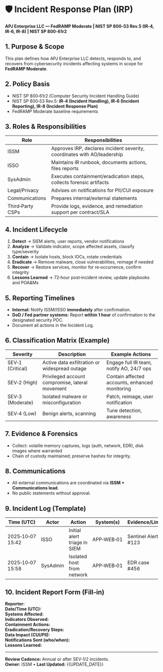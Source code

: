 # 🛡️ Incident Response Plan (IRP)
**APJ Enterprise LLC — FedRAMP Moderate | NIST SP 800‑53 Rev.5 (IR‑4, IR‑6, IR‑8) | NIST SP 800‑61r2**

## 1. Purpose & Scope
This plan defines how APJ Enterprise LLC detects, responds to, and recovers from cybersecurity incidents affecting systems in scope for **FedRAMP Moderate**.

## 2. Policy Basis
- NIST SP 800‑61r2 (Computer Security Incident Handling Guide)
- NIST SP 800‑53 Rev.5: **IR‑4 (Incident Handling), IR‑6 (Incident Reporting), IR‑8 (Incident Response Plan)**
- FedRAMP Moderate baseline requirements

## 3. Roles & Responsibilities
| Role | Responsibilities |
|---|---|
| ISSM | Approves IRP, declares incident severity, coordinates with AO/leadership |
| ISSO | Maintains IR runbook, documents actions, files reports |
| SysAdmin | Executes containment/eradication steps, collects forensic artifacts |
| Legal/Privacy | Advises on notifications for PII/CUI exposure |
| Communications | Prepares internal/external statements |
| Third‑Party CSPs | Provide logs, evidence, and remediation support per contract/SLA |

## 4. Incident Lifecycle
1. **Detect** → SIEM alerts, user reports, vendor notifications  
2. **Analyze** → Validate indicator, scope affected assets, classify type/severity  
3. **Contain** → Isolate hosts, block IOCs, rotate credentials  
4. **Eradicate** → Remove malware, close vulnerabilities, reimage if needed  
5. **Recover** → Restore services, monitor for re‑occurrence, confirm integrity  
6. **Lessons Learned** → 72‑hour post‑incident review, update playbooks and POA&Ms

## 5. Reporting Timelines
- **Internal:** Notify ISSM/ISSO **immediately** after confirmation.  
- **DoD / Fed partner systems:** Report **within 1 hour** of confirmation to the designated security POC.  
- Document all actions in the Incident Log.

## 6. Classification Matrix (Example)
| Severity | Description | Example Actions |
|---|---|---|
| SEV‑1 (Critical) | Active data exfiltration or widespread outage | Engage full IR team, notify AO, 24/7 ops |
| SEV‑2 (High) | Privileged account compromise, lateral movement | Contain affected accounts, enhanced monitoring |
| SEV‑3 (Moderate) | Isolated malware or misconfiguration | Patch, reimage, user notification |
| SEV‑4 (Low) | Benign alerts, scanning | Tune detection, awareness |

## 7. Evidence & Forensics
- Collect: volatile memory captures, logs (auth, network, EDR), disk images where warranted  
- Chain of custody maintained; preserve hashes for integrity.

## 8. Communications
- All external communications are coordinated via **ISSM + Communications lead**.  
- No public statements without approval.

## 9. Incident Log (Template)
| Time (UTC) | Actor | Action | System(s) | Evidence/Link |
|---|---|---|---|---|
| 2025‑10‑07 15:42 | ISSO | Initial alert triage in SIEM | APP‑WEB‑01 | Sentinel Alert #123 |
| 2025‑10‑07 15:58 | SysAdmin | Isolated host from network | APP‑WEB‑01 | EDR case #456 |

## 10. Incident Report Form (Fill‑in)
**Reporter:**  
**Date/Time (UTC):**  
**Systems Affected:**  
**Indicators Observed:**  
**Containment Actions:**  
**Eradication/Recovery Steps:**  
**Data Impact (CUI/PII):**  
**Notifications Sent (who/when):**  
**Lessons Learned:**  

---

**Review Cadence:** Annual or after SEV‑1/2 incidents.  
**Owner:** ISSM • **Last Updated:** {{UPDATE_DATE}}
